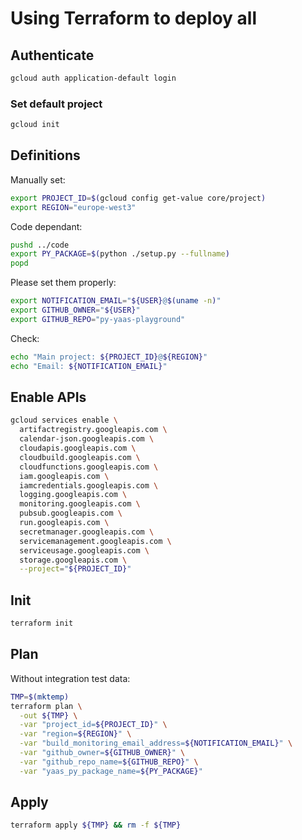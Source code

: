 # Using Terraform to deploy all

## Authenticate

```bash
gcloud auth application-default login
```

### Set default project

```bash
gcloud init
```

## Definitions

Manually set:

```bash
export PROJECT_ID=$(gcloud config get-value core/project)
export REGION="europe-west3"
```

Code dependant:

```bash
pushd ../code
export PY_PACKAGE=$(python ./setup.py --fullname)
popd
```

Please set them properly:

```bash
export NOTIFICATION_EMAIL="${USER}@$(uname -n)"
export GITHUB_OWNER="${USER}"
export GITHUB_REPO="py-yaas-playground"
```

Check:

```bash
echo "Main project: ${PROJECT_ID}@${REGION}"
echo "Email: ${NOTIFICATION_EMAIL}"
```

## Enable APIs

```bash
gcloud services enable \
  artifactregistry.googleapis.com \
  calendar-json.googleapis.com \
  cloudapis.googleapis.com \
  cloudbuild.googleapis.com \
  cloudfunctions.googleapis.com \
  iam.googleapis.com \
  iamcredentials.googleapis.com \
  logging.googleapis.com \
  monitoring.googleapis.com \
  pubsub.googleapis.com \
  run.googleapis.com \
  secretmanager.googleapis.com \
  servicemanagement.googleapis.com \
  serviceusage.googleapis.com \
  storage.googleapis.com \
  --project="${PROJECT_ID}"
```

## Init

```bash
terraform init
```

## Plan

Without integration test data:

```bash
TMP=$(mktemp)
terraform plan \
  -out ${TMP} \
  -var "project_id=${PROJECT_ID}" \
  -var "region=${REGION}" \
  -var "build_monitoring_email_address=${NOTIFICATION_EMAIL}" \
  -var "github_owner=${GITHUB_OWNER}" \
  -var "github_repo_name=${GITHUB_REPO}" \
  -var "yaas_py_package_name=${PY_PACKAGE}"
```

## Apply

```bash
terraform apply ${TMP} && rm -f ${TMP}
```
